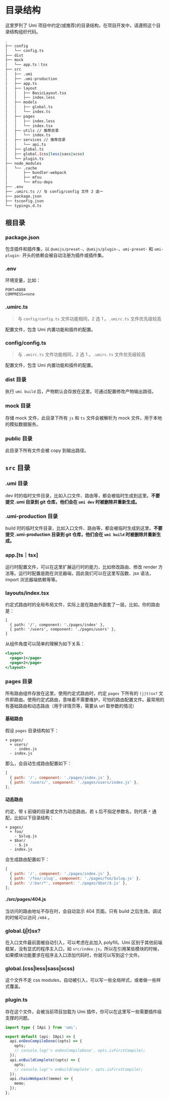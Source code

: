# 目录结构

这里罗列了 Umi 项目中约定(或推荐)的目录结构，在项目开发中，请遵照这个目录结构组织代码。

```bash
.
├── config
│   └── config.ts
├── dist
├── mock
│   └── app.ts｜tsx
├── src
│   ├── .umi
│   ├── .umi-production
│   ├── app.ts
│   ├── layout
│   │   ├── BasicLayout.tsx
│   │   ├── index.less
│   ├── models
│   │   ├── global.ts
│   │   └── index.ts
│   ├── pages
│   │   ├── index.less
│   │   └── index.tsx
│   ├── utils // 推荐目录
│   │   └── index.ts
│   ├── services // 推荐目录
│   │   └── api.ts
│   ├── global.ts
│   ├── global.(css|less|sass|scss)
│   └── plugin.ts 
├── node_modules
│   └── .cache
│       ├── bundler-webpack
│       ├── mfsu
│       └── mfsu-deps
├── .env
├── .umirc.ts // 与 config/config 文件 2 选一
├── package.json
├── tsconfig.json
└── typings.d.ts
```
## 根目录

### package.json

包含插件和插件集，以 `@umijs/preset-`、`@umijs/plugin-`、`umi-preset-` 和 `umi-plugin-` 开头的依赖会被自动注册为插件或插件集。

### .env

环境变量，比如：
```text
PORT=8888
COMPRESS=none
```

### .umirc.ts

> 与 `config/config.ts` 文件功能相同，2 选 1 。`.umirc.ts` 文件优先级较高

配置文件，包含 Umi 内置功能和插件的配置。

### config/config.ts

> 与 `.umirc.ts` 文件功能相同，2 选 1 。`.umirc.ts` 文件优先级较高

配置文件，包含 Umi 内置功能和插件的配置。

### dist 目录

执行 `umi build` 后，产物默认会存放在这里。可通过配置修改产物输出路径。

### mock 目录

存储 mock 文件，此目录下所有 `js` 和 `ts` 文件会被解析为 mock 文件。用于本地的模拟数据服务。

### public 目录

此目录下所有文件会被 copy 到输出路径。

## `src` 目录

### .umi 目录

dev 时的临时文件目录，比如入口文件、路由等，都会被临时生成到这里。**不要提交 .umi 目录到 git 仓库，他们会在 `umi dev` 时被删除并重新生成。**

### .umi-production 目录

build 时的临时文件目录，比如入口文件、路由等，都会被临时生成到这里。**不要提交 .umi-production 目录到 git 仓库，他们会在 `umi build` 时被删除并重新生成。**

### app.[ts｜tsx]

运行时配置文件，可以在这里扩展运行时的能力，比如修改路由、修改 render 方法等。运行时配置是跑在浏览器端，因此我们可以在这里写函数、jsx 语法，import 浏览器端依赖等等。

### layouts/index.tsx

约定式路由时的全局布局文件，实际上是在路由外面套了一层。比如，你的路由是：

```
[
  { path: '/', component: './pages/index' },
  { path: '/users', component: './pages/users' },
]
```

从组件角度可以简单的理解为如下关系：

```jsx
<layout>
  <page>1</page>
  <page>2</page>
</layout>
```

### pages 目录

所有路由组件存放在这里。使用约定式路由时，约定 `pages` 下所有的 `(j|t)sx?` 文件即路由。使用约定式路由，意味着不需要维护，可怕的路由配置文件。最常用的有基础路由和动态路由（用于详情页等，需要从 url 取参数的情况）

#### 基础路由

假设 `pages` 目录结构如下：

```
+ pages/
  + users/
    - index.js
  - index.js
```

那么，会自动生成路由配置如下：

```javascript
[
  { path: '/', component: './pages/index.js' },
  { path: '/users/', component: './pages/users/index.js' },
];
```

#### 动态路由

约定，带 `$` 前缀的目录或文件为动态路由。若 `$` 后不指定参数名，则代表 `*` 通配，比如以下目录结构：

```
+ pages/
  + foo/
    - $slug.js
  + $bar/
    - $.js
  - index.js
```

会生成路由配置如下：

```javascript
[
  { path: '/', component: './pages/index.js' },
  { path: '/foo/:slug', component: './pages/foo/$slug.js' },
  { path: '/:bar/*', component: './pages/$bar/$.js' },
];
```

#### ./src/pages/404.js

当访问的路由地址不存在时，会自动显示 404 页面。只有 build 之后生效。调试的时候可以访问 `/404` 。

### global.(j|t)sx?

在入口文件最前面被自动引入，可以考虑在此加入 polyfill。Umi 区别于其他前端框架，没有显式的程序主入口，如 `src/index.js`，所以在引用某些模块的时候，如果模块功能要求在程序主入口添加代码时，你就可以写到这个文件。

### global.(css|less|sass|scss)

这个文件不走 css modules，自动被引入，可以写一些全局样式，或者做一些样式覆盖。

### plugin.ts 

存在这个文件，会被当前项目加载为 Umi 插件，你可以在这里写一些需要插件级支撑的问题。

```ts
import type { IApi } from 'umi';

export default (api: IApi) => {
  api.onDevCompileDone((opts) => {
    opts;
    // console.log('> onDevCompileDone', opts.isFirstCompile);
  });
  api.onBuildComplete((opts) => {
    opts;
    // console.log('> onBuildComplete', opts.isFirstCompile);
  });
  api.chainWebpack((memo) => {
    memo;
  });
};

```
